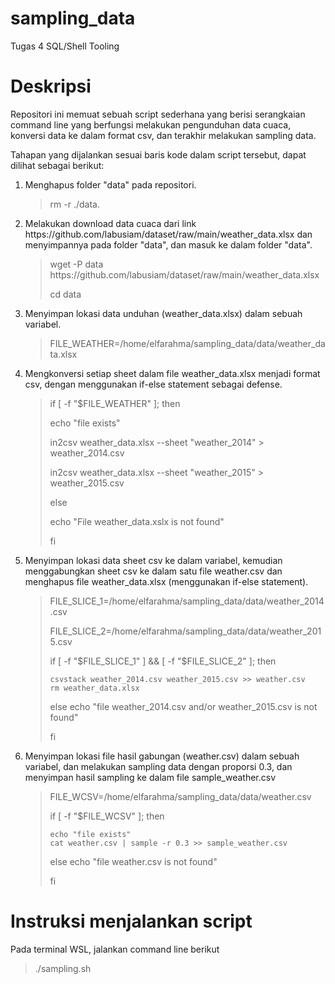 # sampling_data
Tugas 4 SQL/Shell Tooling
# Deskripsi
Repositori ini memuat sebuah script sederhana yang berisi serangkaian command line yang berfungsi melakukan pengunduhan data cuaca, konversi data ke dalam format csv, dan terakhir melakukan sampling data. 

Tahapan yang dijalankan sesuai baris kode dalam script tersebut, dapat dilihat sebagai berikut:



<ol>
  <li>Menghapus folder "data" pada repositori. </li>
  <p></p>
 <blockquote>
    
 <p>rm -r ./data.</p>

 </blockquote>
  
  <li>Melakukan download data cuaca dari link https://github.com/labusiam/dataset/raw/main/weather_data.xlsx dan menyimpannya pada folder "data", dan masuk ke dalam folder "data".</li>
  <p></p>
  
 <blockquote>
    
 <p>wget -P data https://github.com/labusiam/dataset/raw/main/weather_data.xlsx</p>

 <p>cd data</p>

 </blockquote>
  
  <li>Menyimpan lokasi data unduhan (weather_data.xlsx) dalam sebuah variabel.</li>
  <p></p>
  <blockquote>
    
 <p>FILE_WEATHER=/home/elfarahma/sampling_data/data/weather_data.xlsx</p>

 </blockquote>
  <li>Mengkonversi setiap sheet dalam file weather_data.xlsx menjadi format csv, dengan menggunakan if-else statement sebagai defense.</li>
  <p></p>
  <blockquote>
    
  <p>if [ -f "$FILE_WEATHER" ]; then</p>
  <p>   echo "file exists"</p>
  <p>   in2csv weather_data.xlsx --sheet "weather_2014" > weather_2014.csv</p>
  <p>   in2csv weather_data.xlsx --sheet "weather_2015" > weather_2015.csv</p>

  <p>else</p>
  <p>echo "File weather_data.xslx is not found"</p>

  <p>fi</p>

 </blockquote>
  
  <li>Menyimpan lokasi data sheet csv ke dalam variabel, kemudian menggabungkan sheet csv ke dalam satu file weather.csv dan menghapus file weather_data.xlsx (menggunakan if-else statement). </li>
  <p></p>
  <blockquote>
    <p>FILE_SLICE_1=/home/elfarahma/sampling_data/data/weather_2014.csv</p>
FILE_SLICE_2=/home/elfarahma/sampling_data/data/weather_2015.csv

if [ -f "$FILE_SLICE_1" ] && [ -f "$FILE_SLICE_2" ]; then

	csvstack weather_2014.csv weather_2015.csv >> weather.csv
	rm weather_data.xlsx

else
	echo "file weather_2014.csv and/or weather_2015.csv is not found"

fi
  </blockquote>
  <li>Menyimpan lokasi file hasil gabungan (weather.csv) dalam sebuah variabel, dan melakukan sampling data dengan proporsi 0.3, dan menyimpan hasil sampling ke dalam file sample_weather.csv</li>
  <p></p>
  <blockquote>
    <p>FILE_WCSV=/home/elfarahma/sampling_data/data/weather.csv</p>



if [ -f "$FILE_WCSV" ]; then

	echo "file exists"
	cat weather.csv | sample -r 0.3 >> sample_weather.csv
else
	echo "file weather.csv is not found"

fi
  </blockquote>
</ol>

# Instruksi menjalankan script

Pada terminal WSL, jalankan command line berikut
<blockquote>
  <p>./sampling.sh</p>
 </blockquote>
